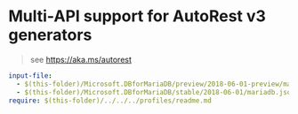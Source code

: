 # Multi-API support for AutoRest v3 generators

> see https://aka.ms/autorest

``` yaml
input-file:
  - $(this-folder)/Microsoft.DBforMariaDB/preview/2018-06-01-preview/mariadb.json
  - $(this-folder)/Microsoft.DBforMariaDB/stable/2018-06-01/mariadb.json
require: $(this-folder)/../../../profiles/readme.md
```
